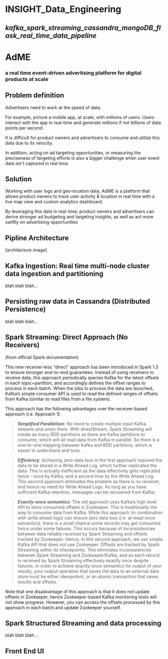 # INSIGHT_Data_Engineering  

## _kafka_spark_streaming_cassandra_mongoDB_flask_real_time_data_pipeline_

# AdME
### a real time event-driven advertising platform for digital products at scale  

## Problem definition  

Advertisers need to work at the speed of data.  

For example, picture a mobile app, at scale, with millions of users. 
Users interact with the app in real-time and generate millions if not billions of data points per second. 

It is difficult for product owners and advertisers to consume and utilize this data due to its velocity.  

In addition, acting on ad targeting opportunities, or measuring the preciseness of targeting efforts 
is also a bigger challenge when user event data isn't captured in real time.

## Solution  

Working with user logs and geo-location data, 
AdME is a platform that allows product owners to track user activity & location 
in real time with a live map view and custom analytics dashboard.  

By leveraging this data in real-time, 
product owners and advertisers can derive stronger ad budgeting and targeting insights, 
as well as act more swiftly on advertising opportunities  


## Pipline Architecture  

[architecture image]  

## Kafka Ingestion: Real time multi-node cluster data ingestion and partitioning   

blah blah blah...  

## Persisting raw data in Cassandra (Distributed Persistence)  

blah blah blah...  

## Spark Streaming: Direct Approach (No Receivers)  

(from official Spark documentation)  

This new receiver-less “direct” approach has been introduced in Spark 1.3 to ensure stronger end-to-end guarantees. Instead of using receivers to receive data, this approach periodically queries Kafka for the latest offsets in each topic+partition, and accordingly defines the offset ranges to process in each batch. When the jobs to process the data are launched, Kafka’s simple consumer API is used to read the defined ranges of offsets from Kafka (similar to read files from a file system).  

This approach has the following advantages over the receiver-based approach (i.e. Approach 1).  

> **_Simplified Parallelism:_** No need to create multiple input Kafka streams and union them. With directStream, Spark Streaming will create as many RDD partitions as there are Kafka partitions to consume, which will all read data from Kafka in parallel. So there is a one-to-one mapping between Kafka and RDD partitions, which is easier to understand and tune.  

> **_Efficiency:_** Achieving zero-data loss in the first approach required the data to be stored in a Write Ahead Log, which further replicated the data. This is actually inefficient as the data effectively gets replicated twice - once by Kafka, and a second time by the Write Ahead Log. This second approach eliminates the problem as there is no receiver, and hence no need for Write Ahead Logs. As long as you have sufficient Kafka retention, messages can be recovered from Kafka.  

> **_Exactly-once semantics:_** The old approach uses Kafka’s high level API to store consumed offsets in Zookeeper. This is traditionally the way to consume data from Kafka. While this approach (in combination with write ahead logs) can ensure zero data loss (i.e. at-least once semantics), there is a small chance some records may get consumed twice under some failures. This occurs because of inconsistencies between data reliably received by Spark Streaming and offsets tracked by Zookeeper. Hence, in this second approach, we use simple Kafka API that does not use Zookeeper. Offsets are tracked by Spark Streaming within its checkpoints. This eliminates inconsistencies between Spark Streaming and Zookeeper/Kafka, and so each record is received by Spark Streaming effectively exactly once despite failures. In order to achieve exactly-once semantics for output of your results, your output operation that saves the data to an external data store must be either idempotent, or an atomic transaction that saves results and offsets.  

Note that one disadvantage of this approach is that it does not update offsets in Zookeeper, hence Zookeeper-based Kafka monitoring tools will not show progress. However, you can access the offsets processed by this approach in each batch and update Zookeeper yourself.  

## Spark Structured Streaming and data processing  

blah blah blah...  

## Front End UI 













